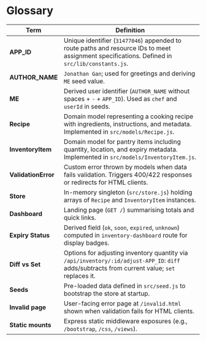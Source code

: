 # Glossary

| Term | Definition |
| --- | --- |
| **APP_ID** | Unique identifier (`31477046`) appended to route paths and resource IDs to meet assignment specifications. Defined in `src/lib/constants.js`. |
| **AUTHOR_NAME** | `Jonathan Gan`; used for greetings and deriving `ME` seed value. |
| **ME** | Derived user identifier (`AUTHOR_NAME` without spaces + `-` + `APP_ID`). Used as `chef` and `userId` in seeds. |
| **Recipe** | Domain model representing a cooking recipe with ingredients, instructions, and metadata. Implemented in `src/models/Recipe.js`. |
| **InventoryItem** | Domain model for pantry items including quantity, location, and expiry metadata. Implemented in `src/models/InventoryItem.js`. |
| **ValidationError** | Custom error thrown by models when data fails validation. Triggers 400/422 responses or redirects for HTML clients. |
| **Store** | In-memory singleton (`src/store.js`) holding arrays of `Recipe` and `InventoryItem` instances. |
| **Dashboard** | Landing page (`GET /`) summarising totals and quick links. |
| **Expiry Status** | Derived field (`ok`, `soon`, `expired`, `unknown`) computed in `inventory-dashboard` route for display badges. |
| **Diff vs Set** | Options for adjusting inventory quantity via `/api/inventory/:id/adjust-APP_ID`: `diff` adds/subtracts from current value; `set` replaces it. |
| **Seeds** | Pre-loaded data defined in `src/seed.js` to bootstrap the store at startup. |
| **Invalid page** | User-facing error page at `/invalid.html` shown when validation fails for HTML clients. |
| **Static mounts** | Express static middleware exposures (e.g., `/bootstrap`, `/css`, `/views`). |

